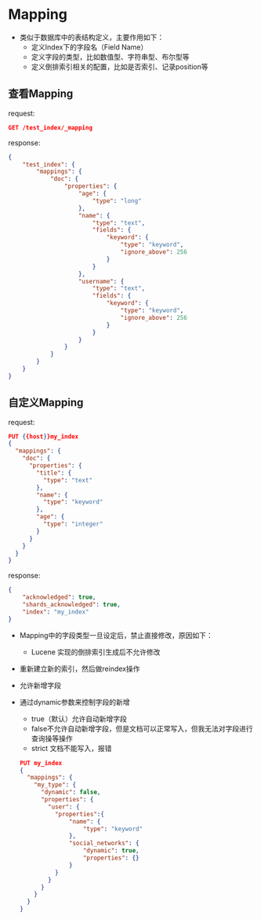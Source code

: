# Mapping

- 类似于数据库中的表结构定义，主要作用如下：
  - 定义Index下的字段名（Field Name）
  - 定义字段的类型，比如数值型、字符串型、布尔型等
  - 定义倒排索引相关的配置，比如是否索引、记录position等

## 查看Mapping

request:

```json
GET /test_index/_mapping
```

response:

```json
{
    "test_index": {
        "mappings": {
            "doc": {
                "properties": {
                    "age": {
                        "type": "long"
                    },
                    "name": {
                        "type": "text",
                        "fields": {
                            "keyword": {
                                "type": "keyword",
                                "ignore_above": 256
                            }
                        }
                    },
                    "username": {
                        "type": "text",
                        "fields": {
                            "keyword": {
                                "type": "keyword",
                                "ignore_above": 256
                            }
                        }
                    }
                }
            }
        }
    }
}
```

## 自定义Mapping

request:

```json
PUT {{host}}my_index
{
  "mappings": {
    "doc": {
      "properties": {
        "title": {
          "type": "text"
        },
        "name": {
          "type": "keyword"
        },
        "age": {
          "type": "integer"
        }
      }
    }
  }
}
```

response:

```json
{
    "acknowledged": true,
    "shards_acknowledged": true,
    "index": "my_index"
}
```

- Mapping中的字段类型一旦设定后，禁止直接修改，原因如下：
  - Lucene 实现的倒排索引生成后不允许修改
- 重新建立新的索引，然后做reindex操作
- 允许新增字段
- 通过dynamic参数来控制字段的新增
  - true（默认）允许自动新增字段
  - false不允许自动新增字段，但是文档可以正常写入，但我无法对字段进行查询操等操作
  - strict 文档不能写入，报错
  
  ```json
  PUT my_index
  {
    "mappings": {
      "my_type": {
        "dynamic": false,
        "properties": {
          "user": {
            "properties":{
                "name": {
                    "type": "keyword"
                },
                "social_networks": {
                    "dynamic": true,
                    "properties": {}
                }
            }
          }
        }
      }
    }
  }
  ```
